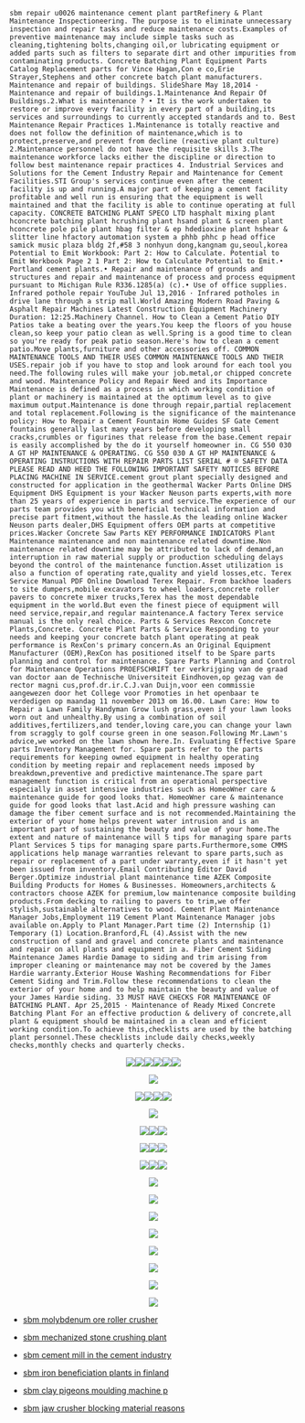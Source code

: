 
```
sbm repair u0026 maintenance cement plant partRefinery & Plant Maintenance Inspectioneering. The purpose is to eliminate unnecessary inspection and repair tasks and reduce maintenance costs.Examples of preventive maintenance may include simple tasks such as cleaning,tightening bolts,changing oil,or lubricating equipment or added parts such as filters to separate dirt and other impurities from contaminating products. Concrete Batching Plant Equipment Parts Catalog Replacement parts for Vince Hagan,Con e co,Erie Strayer,Stephens and other concrete batch plant manufacturers. Maintenance and repair of buildings. SlideShare May 18,2014 · Maintenance and repair of buildings.1.Maintenance And Repair Of Buildings.2.What is maintenance ? • It is the work undertaken to restore or improve every facility in every part of a building,its services and surroundings to currently accepted standards and to. Best Maintenance Repair Practices 1.Maintenance is totally reactive and does not follow the definition of maintenance,which is to protect,preserve,and prevent from decline (reactive plant culture) 2.Maintenance personnel do not have the requisite skills 3.The maintenance workforce lacks either the discipline or direction to follow best maintenance repair practices 4. Industrial Services and Solutions for the Cement Industry Repair and Maintenance for Cement Facilities.STI Group's services continue even after the cement facility is up and running.A major part of keeping a cement facility profitable and well run is ensuring that the equipment is well maintained and that the facility is able to continue operating at full capacity. CONCRETE BATCHING PLANT SPECO LTD hasphalt mixing plant hconcrete batching plant hcrushing plant hsand plant & screen plant hconcrete pole pile plant hbag filter & ep hdedioxine plant hshear & slitter line hfactory automation system a phhb phhc p head office samick music plaza bldg 2f,#58 3 nonhyun dong,kangnam gu,seoul,korea Potential to Emit Workbook: Part 2: How to Calculate. Potential to Emit Workbook Page 2 1 Part 2: How to Calculate Potential to Emit.• Portland cement plants.• Repair and maintenance of grounds and structures and repair and maintenance of process and process equipment pursuant to Michigan Rule R336.1285(a) (c).• Use of office supplies. Infrared pothole repair YouTube Jul 13,2016 · Infrared potholes in drive lane through a strip mall.World Amazing Modern Road Paving & Asphalt Repair Machines Latest Construction Equipment Machinery Duration: 12:25.Machinery Channel. How to Clean a Cement Patio DIY Patios take a beating over the years.You keep the floors of you house clean,so keep your patio clean as well.Spring is a good time to clean so you're ready for peak patio season.Here's how to clean a cement patio.Move plants,furniture and other accessories off. COMMON MAINTENANCE TOOLS AND THEIR USES COMMON MAINTENANCE TOOLS AND THEIR USES.repair job if you have to stop and look around for each tool you need.The following rules will make your job.metal,or chipped concrete and wood. Maintenance Policy and Repair Need and its Importance Maintenance is defined as a process in which working condition of plant or machinery is maintained at the optimum level as to give maximum output.Maintenance is done through repair,partial replacement and total replacement.Following is the significance of the maintenance policy: How to Repair a Cement Fountain Home Guides SF Gate Cement fountains generally last many years before developing small cracks,crumbles or figurines that release from the base.Cement repair is easily accomplished by the do it yourself homeowner in. CG 550 030 A GT HP MAINTENANCE & OPERATING. CG 550 030 A GT HP MAINTENANCE & OPERATING INSTRUCTIONS WITH REPAIR PARTS LIST SERIAL # ® SAFETY DATA PLEASE READ AND HEED THE FOLLOWING IMPORTANT SAFETY NOTICES BEFORE PLACING MACHINE IN SERVICE.cement grout plant specially designed and constructed for application in the geothermal Wacker Parts Online DHS Equipment DHS Equipment is your Wacker Neuson parts experts,with more than 25 years of experience in parts and service.The experience of our parts team provides you with beneficial technical information and precise part fitment,without the hassle.As the leading online Wacker Neuson parts dealer,DHS Equipment offers OEM parts at competitive prices.Wacker Concrete Saw Parts KEY PERFORMANCE INDICATORS Plant Maintenance maintenance and non maintenance related downtime.Non maintenance related downtime may be attributed to lack of demand,an interruption in raw material supply or production scheduling delays beyond the control of the maintenance function.Asset utilization is also a function of operating rate,quality and yield losses,etc. Terex Service Manual PDF Online Download Terex Repair. From backhoe loaders to site dumpers,mobile excavators to wheel loaders,concrete roller pavers to concrete mixer trucks,Terex has the most dependable equipment in the world.But even the finest piece of equipment will need service,repair,and regular maintenance.A factory Terex service manual is the only real choice. Parts & Services Rexcon Concrete Plants,Concrete. Concrete Plant Parts & Service Responding to your needs and keeping your concrete batch plant operating at peak performance is RexCon's primary concern.As an Original Equipment Manufacturer (OEM),RexCon has positioned itself to be Spare parts planning and control for maintenance. Spare Parts Planning and Control for Maintenance Operations PROEFSCHRIFT ter verkrijging van de graad van doctor aan de Technische Universiteit Eindhoven,op gezag van de rector magni cus,prof.dr.ir.C.J.van Duijn,voor een commissie aangewezen door het College voor Promoties in het openbaar te verdedigen op maandag 11 november 2013 om 16.00. Lawn Care: How to Repair a Lawn Family Handyman Grow lush grass,even if your lawn looks worn out and unhealthy.By using a combination of soil additives,fertilizers,and tender,loving care,you can change your lawn from scraggly to golf course green in one season.Following Mr.Lawn's advice,we worked on the lawn shown here.In. Evaluating Effective Spare parts Inventory Management for. Spare parts refer to the parts requirements for keeping owned equipment in healthy operating condition by meeting repair and replacement needs imposed by breakdown,preventive and predictive maintenance.The spare part management function is critical from an operational perspective especially in asset intensive industries such as HomeoWner care & maintenance guide for good looks that. HomeoWner care & maintenance guide for good looks that last.Acid and high pressure washing can damage the fiber cement surface and is not recommended.Maintaining the exterior of your home helps prevent water intrusion and is an important part of sustaining the beauty and value of your home.The extent and nature of maintenance will 5 tips for managing spare parts Plant Services 5 tips for managing spare parts.Furthermore,some CMMS applications help manage warranties relevant to spare parts,such as repair or replacement of a part under warranty,even if it hasn't yet been issued from inventory.Email Contributing Editor David Berger.Optimize industrial plant maintenance time AZEK Composite Building Products for Homes & Businesses. Homeowners,architects & contractors choose AZEK for premium,low maintenance composite building products.From decking to railing to pavers to trim,we offer stylish,sustainable alternatives to wood. Cement Plant Maintenance Manager Jobs,Employment 119 Cement Plant Maintenance Manager jobs available on.Apply to Plant Manager.Part time (2) Internship (1) Temporary (1) Location.Branford,FL (4).Assist with the new construction of sand and gravel and concrete plants and maintenance and repair on all plants and equipment in a. Fiber Cement Siding Maintenance James Hardie Damage to siding and trim arising from improper cleaning or maintenance may not be covered by the James Hardie warranty.Exterior House Washing Recommendations for Fiber Cement Siding and Trim.Follow these recommendations to clean the exterior of your home and to help maintain the beauty and value of your James Hardie siding. 33 MUST HAVE CHECKS FOR MAINTENANCE OF BATCHING PLANT. Apr 25,2015 · Maintenance of Ready Mixed Concrete Batching Plant For an effective production & delivery of concrete,all plant & equipment should be maintained in a clean and efficient working condition.To achieve this,checklists are used by the batching plant personnel.These checklists include daily checks,weekly checks,monthly checks and quarterly checks. 
```

<div align="center">
  
<a rel="nofollow" href="https://m.shibang-china.com?f=github&k=sbm+repair+u0026+maintenance+cement+plant+part"><img src="https://static.shibang-china.com/en/l.png"></a><img src="https://static.shibang-china.com/en/hw.png"><a rel="nofollow" href="https://m.shibang-china.com/product/?f=github&k=sbm+repair+u0026+maintenance+cement+plant+part"><img src="https://static.shibang-china.com/en/p.png"></a><a rel="nofollow" href="https://m.shibang-china.com/cases/?f=github&k=sbm+repair+u0026+maintenance+cement+plant+part"><img src="https://static.shibang-china.com/en/c.png"></a><a rel="nofollow" href="https://m.shibang-china.com/news/?f=github&k=sbm+repair+u0026+maintenance+cement+plant+part"><img src="https://static.shibang-china.com/en/n.png"></a><a rel="nofollow" href="https://m.shibang-china.com?f=github&k=sbm+repair+u0026+maintenance+cement+plant+part"><img src="https://static.shibang-china.com/en/m.png"></a>

<a rel="nofollow" href="https://m.shibang-china.com/product/?f=github&k=sbm+repair+u0026+maintenance+cement+plant+part"><img src="https://static.shibang-china.com/en/b.jpg"></a>
  
<a rel="nofollow" href="https://m.shibang-china.com/solution-aggregate.html?f=github&k=sbm+repair+u0026+maintenance+cement+plant+part"><img src="https://static.shibang-china.com/en/a.jpg"></a><a rel="nofollow" href="https://m.shibang-china.com/solution-mine.html?f=github&k=sbm+repair+u0026+maintenance+cement+plant+part"><img src="https://static.shibang-china.com/en/m.jpg"></a><a rel="nofollow" href="https://m.shibang-china.com/solution-mill.html?f=github&k=sbm+repair+u0026+maintenance+cement+plant+part"><img src="https://static.shibang-china.com/en/g.jpg"></a><a rel="nofollow" href="https://m.shibang-china.com/solution-epc.html?f=github&k=sbm+repair+u0026+maintenance+cement+plant+part"><img src="https://static.shibang-china.com/en/e.jpg"></a>

<a rel="nofollow" href="https://m.shibang-china.com/product/?f=github&k=sbm+repair+u0026+maintenance+cement+plant+part"><img src="https://static.shibang-china.com/en/a-p.png"></a>

<a rel="nofollow" href="https://m.shibang-china.com/product/crusher/c6x.html?f=github&k=sbm+repair+u0026+maintenance+cement+plant+part"><img src="https://static.shibang-china.com/en/j.jpg"></a><a rel="nofollow" href="https://m.shibang-china.com/product/crusher/ci5x.html?f=github&k=sbm+repair+u0026+maintenance+cement+plant+part"><img src="https://static.shibang-china.com/en/i.jpg"></a><a rel="nofollow" href="https://m.shibang-china.com/product/crusher/hst.html?f=github&k=sbm+repair+u0026+maintenance+cement+plant+part"><img src="https://static.shibang-china.com/en/c.jpg"></a>

<a rel="nofollow" href="https://m.shibang-china.com/product/mill/mtw.html?f=github&k=sbm+repair+u0026+maintenance+cement+plant+part"><img src="https://static.shibang-china.com/en/mtw.jpg"></a><a rel="nofollow" href="https://m.shibang-china.com/product/mill/scm.html?f=github&k=sbm+repair+u0026+maintenance+cement+plant+part"><img src="https://static.shibang-china.com/en/scm.jpg"></a><a rel="nofollow" href="https://m.shibang-china.com/product/mill/lm.html?f=github&k=sbm+repair+u0026+maintenance+cement+plant+part"><img src="https://static.shibang-china.com/en/lm.jpg"></a>

<a rel="nofollow" href="https://m.shibang-china.com/product/sand/vsi6x.html?f=github&k=sbm+repair+u0026+maintenance+cement+plant+part"><img src="https://static.shibang-china.com/en/6x.jpg"></a><a rel="nofollow" href="https://m.shibang-china.com/product/sand/vu.html?f=github&k=sbm+repair+u0026+maintenance+cement+plant+part"><img src="https://static.shibang-china.com/en/vu.jpg"></a><a rel="nofollow" href="https://m.shibang-china.com/product/mobile/klun.html?f=github&k=sbm+repair+u0026+maintenance+cement+plant+part"><img src="https://static.shibang-china.com/en/k.jpg"></a>

<a rel="nofollow" href="https://m.shibang-china.com/cases/?f=github&k=sbm+repair+u0026+maintenance+cement+plant+part"><img src="https://static.shibang-china.com/en/case.png"></a>

<a rel="nofollow" href="https://m.shibang-china.com/cases/aggregate/202.html?f=github&k=sbm+repair+u0026+maintenance+cement+plant+part"><img src="https://static.shibang-china.com/en/c-1.jpg"></a>

<a rel="nofollow" href="https://m.shibang-china.com/cases/aggregate/203.html?f=github&k=sbm+repair+u0026+maintenance+cement+plant+part"><img src="https://static.shibang-china.com/en/c-2.jpg"></a>

<a rel="nofollow" href="https://m.shibang-china.com/cases/mill/123.html?f=github&k=sbm+repair+u0026+maintenance+cement+plant+part"><img src="https://static.shibang-china.com/en/c-3.jpg"></a>

<a rel="nofollow" href="https://m.shibang-china.com/contact_us.html?f=github&k=sbm+repair+u0026+maintenance+cement+plant+part"><img src="https://static.shibang-china.com/en/contact.png"></a>

<a rel="nofollow" href="https://swt.shibang-china.com/?f=github&k=sbm+repair+u0026+maintenance+cement+plant+part"><img src="https://static.shibang-china.com/en/chat.png"></a>

<a rel="nofollow" href="https://whatsapp.shibangsoft.com/WhatsApp.php?f=github&k=sbm+repair+u0026+maintenance+cement+plant+part"><img src="https://static.shibang-china.com/en/whatsapp.png"></a>

<a rel="nofollow" href="https://m.shibang-china.com/?f=github&k=sbm+repair+u0026+maintenance+cement+plant+part"><img src="https://static.shibang-china.com/en/website.png"></a>

</div>


* [sbm molybdenum ore roller crusher](sbm%20molybdenum%20ore%20roller%20crusher.md)

* [sbm mechanized stone crushing plant](sbm%20mechanized%20stone%20crushing%20plant.md)

* [sbm cement mill in the cement industry](sbm%20cement%20mill%20in%20the%20cement%20industry.md)

* [sbm iron beneficiation plants in finland](sbm%20iron%20beneficiation%20plants%20in%20finland.md)

* [sbm clay pigeons moulding machine p](sbm%20clay%20pigeons%20moulding%20machine%20p.md)

* [sbm jaw crusher blocking material reasons](sbm%20jaw%20crusher%20blocking%20material%20reasons.md)